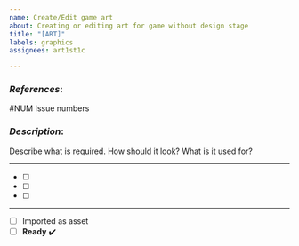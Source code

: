 ```yaml
---
name: Create/Edit game art
about: Creating or editing art for game without design stage
title: "[ART]"
labels: graphics
assignees: art1st1c

---
```


### _References_: 
#NUM Issue numbers

### _Description_:

Describe what is required.
How should it look?
What is it used for?

***

- [ ]
- [ ]
- [ ]

 ***

- [ ] Imported as asset
- [ ] **Ready** ✔️
